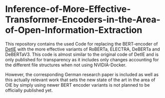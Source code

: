 # Inference-of-More-Effective-Transformer-Encoders-in-the-Area-of-Open-Information-Extraction

This repository contains the used Code for replacing the BERT-encoder of [DetIE](https://github.com/sberbank-ai/DetIE) with the more effective variants of RoBERTa, ELECTRA, DeBERTa and DeBERTaV3.
This code is almost similar to the original code of DetIE and is only published for transparency as it includes only changes accounting for the different file structures when not using NVIDIA-Docker.

However, the corresponding German research paper is included as well as this actually relevant work that sets the new state of the art in the area of OIE by simply using newer BERT encoder variants is not planned to be officially published yet.
